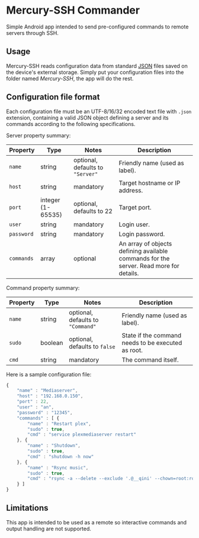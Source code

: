 # Mercury-SSH Commander

Simple Android app intended to send pre-configured commands to remote servers through SSH.

## Usage

Mercury-SSH reads configuration data from standard [JSON](http://en.wikipedia.org/wiki/JSON) files saved on the device's external storage. Simply put your configuration files into the folder named *Mercury-SSH*, the app will do the rest.

## Configuration file format

Each configuration file must be an UTF-8/16/32 encoded text file with `.json` extension, containing a valid JSON object defining a server and its commands according to the following specifications.

Server property summary:

Property | Type | Notes | Description
---------|------|-------|------------
`name` | string | optional, defaults to `"Server"` | Friendly name (used as label).
`host` | string | mandatory | Target hostname or IP address.
`port` | integer (1-65535) | optional, defaults to 22 | Target port.
`user` | string | mandatory | Login user.
`password` | string | mandatory | Login password.
`commands` | array | optional | An array of objects defining available commands for the server. Read more for details.

Command property summary:

Property | Type | Notes | Description
---------|------|-------|------------
`name` | string | optional, defaults to `"Command"` | Friendly name (used as label).
`sudo` | boolean | optional, defaults to `false` | State if the command needs to be executed as root.
`cmd` | string | mandatory | The command itself.

Here is a sample configuration file:

```javascript
{
    "name" : "Mediaserver",
    "host" : "192.168.0.150",
    "port" : 22,
    "user" : "an",
    "password" : "12345",
    "commands" : [ {
        "name" : "Restart plex",
        "sudo" : true,
        "cmd" : "service plexmediaserver restart"
    }, {
        "name" : "Shutdown",
        "sudo" : true,
        "cmd" : "shutdown -h now"
    }, {
        "name" : "Rsync music",
        "sudo" : true,
        "cmd" : "rsync -a --delete --exclude '.@__qini' --chown=root:root --chmod=D775,F664 /mnt/nas/music/ /var/data/music/"
    } ]
}
```

## Limitations

This app is intended to be used as a remote so interactive commands and output handling are not supported.
